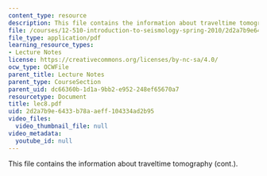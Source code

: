 ```yaml
---
content_type: resource
description: This file contains the information about traveltime tomography (cont.).
file: /courses/12-510-introduction-to-seismology-spring-2010/2d2a7b9e6433b78aaeff104334ad2b95_lec8.pdf
file_type: application/pdf
learning_resource_types:
- Lecture Notes
license: https://creativecommons.org/licenses/by-nc-sa/4.0/
ocw_type: OCWFile
parent_title: Lecture Notes
parent_type: CourseSection
parent_uid: dc66360b-1d1a-9bb2-e952-248ef65670a7
resourcetype: Document
title: lec8.pdf
uid: 2d2a7b9e-6433-b78a-aeff-104334ad2b95
video_files:
  video_thumbnail_file: null
video_metadata:
  youtube_id: null
---
```

This file contains the information about traveltime tomography (cont.).